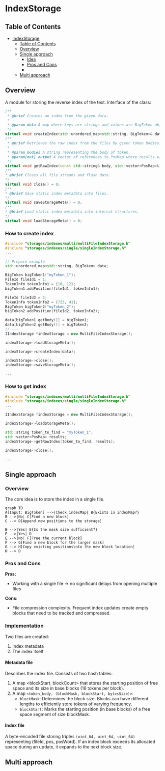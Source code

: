 # IndexStorage
## Table of Contents
<!-- TOC -->
* [IndexStorage](#indexstorage)
  * [Table of Contents](#table-of-contents)
  * [Overview](#overview)
  * [Single approach](#single-approach)
    * [Idea](#idea)
    * [Pros and Cons](#pros-and-cons)
    * [](#)
  * [Multi approach](#multi-approach)
<!-- TOC -->
## Overview
A module for storing the reverse index of the text. Interface of the class:
```c++
/**
 * @brief Creates an index from the given data.
 *
 * @param data A map where keys are strings and values are BigToken objects.
 */
virtual void createIndex(std::unordered_map<std::string, BigToken>& data) = 0;
/**
 * @brief Retrieves the raw index from the files by given token bodies.
 *
 * @param bodies A string representing the body of token.
 * @param[out] output A vector of references to PosMap where results will be stored.
 */
virtual void getRawIndex(const std::string& body, std::vector<PosMap>&) = 0;
/**
* @brief Closes all file streams and flush data.
*/
virtual void close() = 0;
/**
* @brief Save static index metadata into files.
*/
virtual void saveStorageMeta() = 0;
/**
* @brief Load static index metadata into internal structures.
*/
virtual void loadStorageMeta() = 0;
```
### How to create index
```c++
#include "storages/indexes/multi/multiFileIndexStorage.h"
#include "storages/indexes/single/singleIndexStorage.h"
...

// Prepare example
std::unordered_map<std::string, BigToken> data;

BigToken bigToken1("myToken_1");
FileId fileId1 = 1;
TokenInfo tokenInfo1 = {10, 12};
bigToken1.addPosition(fileId1, tokenInfo1);

FileId fileId2 = 2;
TokenInfo tokenInfo2 = {723, 41};
BigToken bigToken2("myToken_2");
bigToken2.addPosition(fileId2, tokenInfo2);

data[bigToken1.getBody()] = bigToken1;
data[bigToken2.getBody()] = bigToken2;
// ---
IIndexStorage *indexStorage = new MultiFileIndexStorage();

indexStorage->loadStorageMeta();

indexStorage->createIndex(data);

indexStorage->close();
indexStorage->saveStorageMeta();

...
```
### How to get index
```c++
#include "storages/indexes/multi/multiFileIndexStorage.h"
#include "storages/indexes/single/singleIndexStorage.h"
...

IIndexStorage *indexStorage = new MultiFileIndexStorage();

indexStorage->loadStorageMeta();

std::string token_to_find = "myToken_1";
std::vector<PosMap> results;
indexStorage->getRawIndex(token_to_find, results);

indexStorage->close();

...
```
## Single approach
### Overview
The core idea is to store the index in a single file.
```mermaid
graph TD
A[Input: BigToken] -->|Check indexMap| B{Exists in indexMap?}
B -->|No| C[Find a new block]
C --> D[Append new positions to the storage]

B -->|Yes| E{Is the mask size sufficient?}
E -->|Yes| D
E -->|No| F[Free the current block]
F --> G[Find a new block for the larger mask]
G --> H[Copy existing positions\nto the new block location]
H --> D
```

### Pros and Cons
**Pros:**
- Working with a single file → no significant delays from opening multiple files

**Cons:**
- File compression complexity. Frequent index updates create empty blocks
that need to be tracked and compressed.

### Implementation
Two files are created:
1. Index metadata
2. The index itself

#### Metadata file
Describes the index file.
Consists of two hash tables:
1. A map <blockStart, blockCount> that stores the starting position of free space 
and its size in base blocks (16 tokens per block).
2. A map `<token_body, (blockMask, blockStart, bytesSize)>`:
   - `blockMask`: Determines the block size. Blocks can have different lengths to efficiently 
store tokens of varying frequency.
   - `blockStart`: Marks the starting position (in base blocks) 
of a free space segment of size blockMask.

#### Index file
A byte-encoded file storing triples `(uint_64, uint_64, uint_64)` representing (fileId, pos, posWord).
If an index block exceeds its allocated space during an update, it expands to the next block size.

## Multi approach